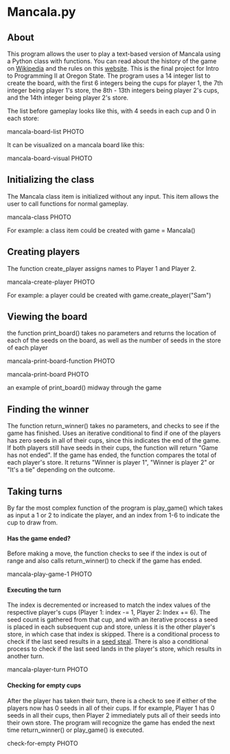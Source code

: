 # Mancala.py
## About
This program allows the user to play a text-based version of Mancala using a Python class with functions. You can read about the history of the game on <a href="https://en.wikipedia.org/wiki/Mancala">Wikipedia</a> and the rules on this <a href="https://endlessgames.com/wp-content/uploads/Mancala_Instructions.pdf">website</a>. This is the final project for Intro to Programming II at Oregon State. The program uses a 14 integer list to create the board, with the first 6 integers being the cups for player 1, the 7th integer being player 1's store, the 8th - 13th integers being player 2's cups, and the 14th integer being player 2's store.

The list before gameplay looks like this, with 4 seeds in each cup and 0 in each store:

mancala-board-list PHOTO

It can be visualized on a mancala board like this:

mancala-board-visual PHOTO

## Initializing the class
The Mancala class item is initialized without any input. This item allows the user to call functions for normal gameplay.

mancala-class PHOTO

For example: a class item could be created with game = Mancala()

## Creating players
The function create_player assigns names to Player 1 and Player 2. 

mancala-create-player PHOTO

For example: a player could be created with game.create_player("Sam")

## Viewing the board
the function print_board() takes no parameters and returns the location of each of the seeds on the board, as well as the number of seeds in the store of each player

mancala-print-board-function PHOTO

mancala-print-board PHOTO

an example of print_board() midway through the game

## Finding the winner
The function return_winner() takes no parameters, and checks to see if the game has finished. Uses an iterative conditional to find if one of the players has zero seeds in all of their cups, since this indicates the end of the game. If both players still have seeds in their cups, the function will return "Game has not ended". If the game has ended, the function compares the total of each player's store. It returns "Winner is player 1", "Winner is player 2" or "It's a tie" depending on the outcome.

## Taking turns
By far the most complex function of the program is play_game() which takes as input a 1 or 2 to indicate the player, and an index from 1-6 to indicate the cup to draw from. 

#### Has the game ended?
Before making a move, the function checks to see if the index is out of range and also calls return_winner() to check if the game has ended.

mancala-play-game-1 PHOTO

#### Executing the turn
The index is decremented or increased to match the index values of the respective player's cups (Player 1: index -= 1, Player 2: Index += 6). The seed count is gathered from that cup, and with an iterative process a seed is placed in each subsequent cup and store, unless it is the other player's store, in which case that index is skipped. There is a conditional process to check if the last seed results in a <a href="https://mancala.fandom.com/wiki/Capturing_(game_mechanism)">seed steal</a>. There is also a conditional process to check if the last seed lands in the player's store, which results in another turn.

mancala-player-turn PHOTO

#### Checking for empty cups
After the player has taken their turn, there is a check to see if either of the players now has 0 seeds in all of their cups. If for example, Player 1 has 0 seeds in all their cups, then Player 2 immediately puts all of their seeds into their own store. The program will recognize the game has ended the next time return_winner() or play_game() is executed.

check-for-empty PHOTO
